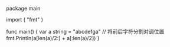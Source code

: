 package main

import (
    "fmt"
)

func main() {
    var a string = "abcdefga"
    // 将前后字符分割对调位置
    fmt.Println(a[len(a)/2:] + a[:len(a)/2])
}
